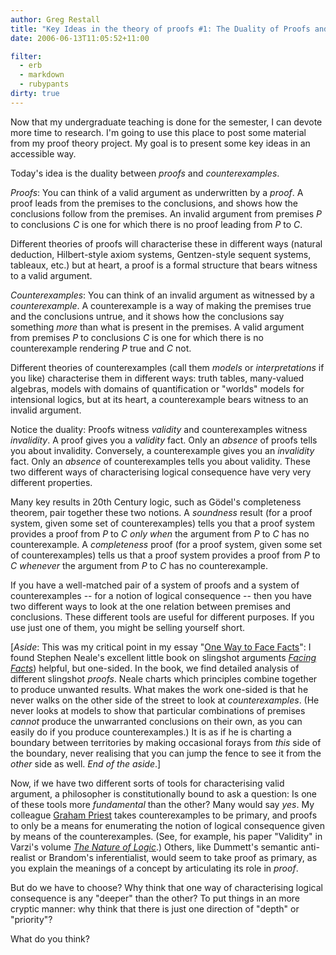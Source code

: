 ```yaml
---
author: Greg Restall
title: "Key Ideas in the theory of proofs #1: The Duality of Proofs and Counterexamples"
date: 2006-06-13T11:05:52+11:00

filter:
  - erb
  - markdown
  - rubypants
dirty: true
---
```


Now that my undergraduate teaching is done for the semester, I can devote more time to research.  I'm going to use this place to post some material from my proof theory project.  My goal is to present some key ideas in an accessible way.

Today's idea is the duality between *proofs* and *counterexamples*.

*Proofs*: You can think of a valid argument as underwritten by a *proof*.  A proof leads from the premises to the conclusions, and shows how the conclusions follow from the premises.  An invalid argument from premises *P* to conclusions *C* is one for which there is no proof leading from *P* to *C*.  

Different theories of proofs will characterise these in different ways (natural deduction, Hilbert-style axiom systems, Gentzen-style sequent systems, tableaux, etc.) but at heart, a proof is a formal structure that bears witness to a valid argument.

*Counterexamples*: You can think of an invalid argument as witnessed by a *counterexample*.  A counterexample is a way of making the premises true and the conclusions untrue, and it shows how the conclusions say something *more* than what is present in the premises.  A valid argument from premises *P* to conclusions *C* is one for which there is no counterexample rendering *P* true and *C* not.

Different theories of counterexamples (call them *models* or *interpretations* if you like) characterise them in different ways: truth tables, many-valued algebras, models with domains of quantification or "worlds" models for intensional logics, but at its heart, a counterexample bears witness to an invalid argument.

Notice the duality: Proofs witness *validity* and counterexamples witness *invalidity*.  A proof gives you a *validity* fact.  Only an *absence* of proofs tells you about invalidity.   Conversely, a counterexample gives you an *invalidity* fact.  Only an *absence* of counterexamples tells you about validity.  These two different ways of characterising logical consequence have very very different properties.

Many key results in 20th Century logic, such as G&ouml;del's completeness theorem, pair together these two notions.  A *soundness* result (for a proof system, given some set of counterexamples) tells you that a proof system provides a proof from *P* to *C* *only when* the argument from *P* to *C* has no counterexample.  A *completeness* proof (for a proof system, given some set of counterexamples) tells us that a proof system provides a proof from *P* to *C* *whenever* the argument from *P* to *C* has no counterexample.

If you have a well-matched pair of a system of proofs and a system of counterexamples -- for a notion of logical consequence -- then you have two different ways to look at the one relation between premises and conclusions.  These different tools are useful for different purposes.  If you use just one of them, you might be selling yourself short.  

[*Aside*: This was my critical point in my essay "[One Way to Face Facts](http://consequently.org/writing/facts/)": I found Stephen Neale's excellent little book on slingshot arguments *[Facing Facts](http://www.amazon.com/exec/obidos/tg/detail/-/0199247153/consequentlyorg?v=glance)*) helpful, but one-sided.  In the book, we find detailed analysis of different slingshot *proofs*.  Neale charts which principles combine together to produce unwanted results.  What makes the work one-sided is that he never walks on the other side of the street to look at *counterexamples*.  (He never looks at models to show that particular combinations of premises *cannot* produce the unwarranted conclusions on their own, as you can easily do if you produce counterexamples.)  It is as if he is charting a boundary between territories by making occasional forays from *this* side of the boundary, never realising that you can jump the fence to see it from the *other* side as well. *End of the aside*.]

Now, if we have two different sorts of tools for characterising valid argument, a philosopher is constitutionally bound to ask a question: Is one of these tools more *fundamental* than the other?  Many would say *yes*.  My colleague [Graham Priest](http://www.st-andrews.ac.uk/academic/philosophy/gp.html) takes counterexamples to be primary, and proofs to only be a means for enumerating the notion of logical consequence given by means of the counterexamples. (See, for example, his paper "Validity" in Varzi's volume *[The Nature of Logic](http://csli-publications.stanford.edu/site/157586178X.html)*.)  Others, like Dummett's semantic anti-realist or Brandom's inferentialist, would seem to take proof as primary, as you explain the meanings of a concept by articulating its role in *proof*.

But do we have to choose?  Why think that one way of characterising logical consequence is any "deeper" than the other? To put things in an more cryptic manner: why think that there is just one direction of "depth" or "priority"?   

What do you think?